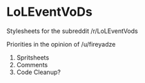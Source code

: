 LoLEventVoDs
============

Stylesheets for the subreddit /r/LoLEventVods

Priorities in the opinion of /u/fireyadze
1. Spritsheets
2. Comments
3. Code Cleanup?


